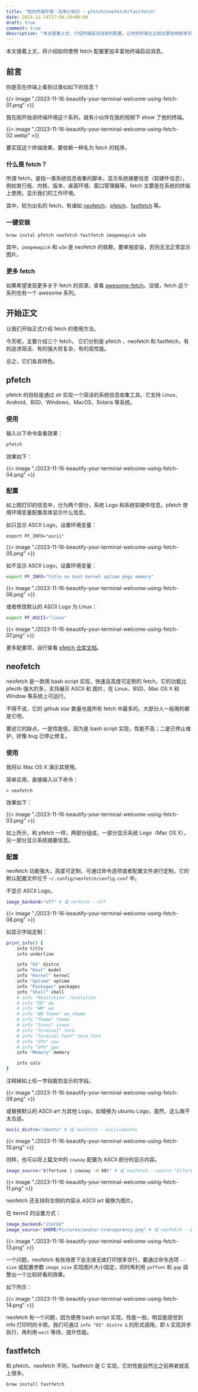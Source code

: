 ```yaml
---
title: "我的终端环境：无用小知识 - pfetch/neofetch/fastfetch"
date: 2023-11-14T17:56:34+08:00
draft: true
comment: true
description: "本文接着上文，介绍终端启动消息的配置，让你的终端比之前文更加绚丽多彩。"
---
```


本文接着上文，将介绍如何使用 fetch 配置更加丰富地终端启动消息。

## 前言

你是否在终端上看到过类似如下的信息？

{{< image "./2023-11-16-beautify-your-terminal-welcome-using-fetch-01.png" >}}

我在刚开始讲终端环境这个系列，就有小伙伴在我的视频下 show 了他的终端。

{{< image "./2023-11-16-beautify-your-terminal-welcome-using-fetch-02.webp" >}}

要实现这个终端效果，要依赖一种名为 fetch 的程序。

### 什么是 fetch？

所谓 fetch，是指一类系统信息收集的脚本，显示系统摘要信息（软硬件信息），例如发行版、内核、版本、桌面环境、窗口管理器等。fetch 主要是在系统的终端上使用，显示我们的工作环境。

其中，较为出名的 fetch，有诸如 [neofetch](https://github.com/dylanaraps/neofetch)、[pfetch](https://github.com/dylanaraps/pfetch)、[fastfetch]() 等。

### 一键安装

```zsh
brew instal pfetch neofetch fastfetch imagemagick w3m
```

其中，`imagemagick` 和 `w3m` 是 neofetch 的依赖，要单独安装，否则无法正常显示图片。

### 更多 fetch

如果希望发现更多关于 fetch 的资源，查看 [awesome-fetch](https://github.com/beucismis/awesome-fetch)。没错，fetch 这个系列也有一个 awesome 系列。

## 开始正文

让我们开始正式介绍 fetch 的使用方法。

今天呢，主要介绍三个 fetch， 它们分别是 pfetch 、neofetch 和 fastfetch，有的追求简洁、有的强大但复杂，有的高性能。

总之，它们各具特色。

## pfetch

pfetch 的目标是通过 sh 实现一个简洁的系统信息收集工具。它支持 Linux、Android、BSD、Windows、MacOS、Solaris 等系统。

### 使用

输入以下命令查看效果：

```zsh
pfetch
```

效果如下：

{{< image "./2023-11-16-beautify-your-terminal-welcome-using-fetch-04.png" >}}

### 配置

如上图打印的信息中，分为两个部分，系统 Logo 和系统软硬件信息。pfetch 使用环境变量配置具体显示什么信息。

如只显示 ASCII Logo，设置环境变量：

```
export PF_INFO="ascii"
```

{{< image "./2023-11-16-beautify-your-terminal-welcome-using-fetch-05.png" >}}

如不显示 ASCII Logo，设置环境变量：

```zsh
export PF_INFO="title os host kernel uptime pkgs memory"
```

{{< image "./2023-11-16-beautify-your-terminal-welcome-using-fetch-06.png" >}}

或者修改默认的 ASCII Logo 为 Linux：

```zsh
export PF_ASCII="linux"
```

{{< image "./2023-11-16-beautify-your-terminal-welcome-using-fetch-07.png" >}}

更多配置项，自行查看 [pfetch 仓库文档](https://github.com/dylanaraps/pfetch)。

## neofetch

neofetch 是一款用 bash script 实现，快速且高度可定制的 fetch。它的功能比 pfecth 强大的多，支持展示 ASCII 和 图片，在 Linux、BSD、Mac OS X 和 Window 等系统上可运行。

不得不说，它的 github star 数量也是所有 fetch 中最多的。大部分人一般用的都是它吧。

要说它的缺点，一是性能低，因为是 bash script 实现，性能不高；二是已停止维护，好像 bug 已停止修复。

### 使用

我将以 Mac OS X 演示其使用。

简单实用，直接输入以下命令：

```
> neofetch
```
 
效果如下：

{{< image "./2023-11-16-beautify-your-terminal-welcome-using-fetch-03.png" >}}

如上所示，和 pfetch 一样，两部分组成，一部分显示系统 Logo（Mac OS X），另一部分显示系统摘要信息。

### 配置

neofetch 功能强大，高度可定制，可通过命令选项或者配置文件进行定制，它的默认配置文件位于 `~/.config/neofetch/config.conf` 中。

不显示 ASCII Logo。

```bash
image_backend="off" # 或 nefetch --off
```

{{< image "./2023-11-16-beautify-your-terminal-welcome-using-fetch-08.png" >}}

如显示字段定制：

```bash
print_info() {
    info title
    info underline

    info "OS" distro
    info "Host" model
    info "Kernel" kernel
    info "Uptime" uptime
    info "Packages" packages
    info "Shell" shell
    # info "Resolution" resolution
    # info "DE" de
    # info "WM" wm
    # info "WM Theme" wm_theme
    # info "Theme" theme
    # info "Icons" icons
    # info "Terminal" term
    # info "Terminal Font" term_font
    # info "CPU" cpu
    # info "GPU" gpu
    info "Memory" memory

    info cols
}
```

注释掉如上任一字段裁剪显示的字段。

{{< image "./2023-11-16-beautify-your-terminal-welcome-using-fetch-09.png" >}}

或替换默认的 ASCII art 为其他 Logo，如替换为 ubuntu Logo，虽然，这么做不太合适。

```bash
ascii_distro="ubuntu" # 或 neofetch --ascii=ubuntu
```

{{< image "./2023-11-16-beautify-your-terminal-welcome-using-fetch-10.png" >}}

同样，也可以将上篇文中的 `cowsay` 配置为 ASCII 部分的显示内容。

```bash
image_source="$(fortune | cowsay -W 40)" # 或 neofetch --source "$(fortune | cowsay)"
```

{{< image "./2023-11-16-beautify-your-terminal-welcome-using-fetch-11.png" >}}

neofetch 还支持将左侧的内容从 ASCII art 替换为图片。

在 iterm2 的设置方式：

```bash
image_backend="iterm2"
image_source="$HOME/Pictures/avatar-transparency.png" # 或 neofetch --iterm2 ~/Pictures/avatar-transparency.png
```

{{< image "./2023-11-16-beautify-your-terminal-welcome-using-fetch-13.png" >}}

一个问题，neofetch 有些场景下会无缘无故打印很多空行，要通过命令选项 `--size` 或配置参数 `image_size` 实现图片大小固定，同时再利用 `yoffset` 和 `gap` 调整出一个比较好看的效果。

如下所示：

{{< image "./2023-11-16-beautify-your-terminal-welcome-using-fetch-14.png" >}}

neofetch 有一个问题，因为使用 bash script 实现，性能一般，明显能感觉到 info 打印时的卡顿。我们可通过 `info "OS" distro &` 的形式调用，即 `&` 实现异步执行，再利用 `wait` 等待，提升性能。

## fastfetch

和 pfetch、neofetch 不同，fastfetch 是 C 实现，它的性能自然比之前两者就高上很多。

```bash
brew install fastfetch
```


